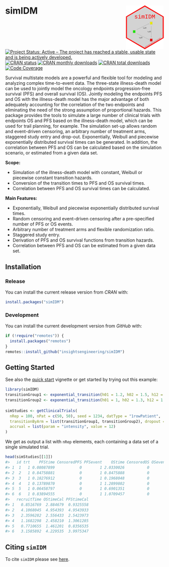 
<!-- markdownlint-disable-file -->

<!-- README.md needs to be generated from README.Rmd. Please edit that file -->

# simIDM <img src="man/figures/logo.svg" align="right" height="139" />

<!-- badges: start -->

[![Project Status: Active – The project has reached a stable, usable
state and is being actively
developed.](https://www.repostatus.org/badges/latest/active.svg)](https://www.repostatus.org/#active)
[![CRAN
status](https://www.r-pkg.org/badges/version-last-release/simIDM)](https://www.r-pkg.org/badges/version-last-release/simIDM)
[![CRAN monthly
downloads](https://cranlogs.r-pkg.org/badges/simIDM)](https://cranlogs.r-pkg.org/badges/simIDM)
[![CRAN total
downloads](https://cranlogs.r-pkg.org/badges/grand-total/simIDM)](https://cranlogs.r-pkg.org/badges/grand-total/simIDM)
[![Code
Coverage](https://raw.githubusercontent.com/insightsengineering/simIDM/_xml_coverage_reports/data/main/badge.svg)](https://raw.githubusercontent.com/insightsengineering/simIDM/_xml_coverage_reports/data/main/coverage.xml)
<!-- badges: end -->  

Survival multistate models are a powerful and flexible tool for modeling
and analyzing complex time-to-event data. The three-state illness-death
model can be used to jointly model the oncology endpoints
progression-free survival (PFS) and overall survival (OS). Jointly
modeling the endpoints PFS and OS with the illness-death model has the
major advantage of both adequately accounting for the correlation of the
two endpoints and eliminating the need of the strong assumption of
proportional hazards. This package provides the tools to simulate a
large number of clinical trials with endpoints OS and PFS based on the
illness-death model, which can be used for trail planning, for example.
The simulation set-up allows random and event-driven censoring, an
arbitrary number of treatment arms, staggered study entry and drop-out.
Exponentially, Weibull and piecewise exponentially distributed survival
times can be generated. In addition, the correlation between PFS and OS
can be calculated based on the simulation scenario, or estimated from a
given data set.

**Scope:**

- Simulation of the illness-death model with constant, Weibull or
  piecewise constant transition hazards.
- Conversion of the transition times to PFS and OS survival times.
- Correlation between PFS and OS survival times can be calculated.

**Main Features:**

- Exponentially, Weibull and piecewise exponentially distributed
  survival times.
- Random censoring and event-driven censoring after a pre-specified
  number of PFS or OS events.
- Arbitrary number of treatment arms and flexible randomization ratio.
- Staggered study entry.
- Derivation of PFS and OS survival functions from transition hazards.
- Correlation between PFS and OS can be estimated from a given data set.

## Installation

### Release

You can install the current release version from *CRAN* with:

``` r
install.packages("simIDM")
```

### Development

You can install the current development version from *GitHub* with:

``` r
if (!require("remotes")) {
  install.packages("remotes")
}
remotes::install_github("insightsengineering/simIDM")
```

## Getting Started

See also the [quick
start](https://insightsengineering.github.io/simIDM/latest-tag/articles/quickstart.html)
vignette or get started by trying out this example:

``` r
library(simIDM)
transitionGroup1 <- exponential_transition(h01 = 1.2, h02 = 1.5, h12 = 1.6)
transitionGroup2 <- exponential_transition(h01 = 1, h02 = 1.3, h12 = 1.7)

simStudies <- getClinicalTrials(
  nRep = 100, nPat = c(50, 50), seed = 1234, datType = "1rowPatient",
  transitionByArm = list(transitionGroup1, transitionGroup2), dropout = list(rate = 0.1, time = 12),
  accrual = list(param = "intensity", value = 12)
)
```

We get as output a list with `nRep` elements, each containing a data set
of a single simulated trial.

``` r
head(simStudies[[1]])
#>   id trt    PFStime CensoredPFS PFSevent    OStime CensoredOS OSevent
#> 1  1   1 0.08087899           0        1 2.0330026          0       1
#> 2  2   1 0.84758881           0        1 0.8475888          0       1
#> 3  3   1 0.18276912           0        1 0.1968048          0       1
#> 4  4   1 0.13789870           0        1 1.2899802          0       1
#> 5  5   1 0.06458797           0        1 0.6901351          0       1
#> 6  6   1 0.83894555           0        1 1.0709457          0       1
#>   recruitTime OStimeCal PFStimeCal
#> 1   0.8516769  2.884679  0.9325558
#> 2   4.1068045  4.954393  4.9543933
#> 3   2.3596282  2.556433  2.5423973
#> 4   1.1682298  2.458210  1.3061285
#> 5   0.7710655  1.461201  0.8356535
#> 6   3.1585892  4.229535  3.9975347
```

## Citing `simIDM`

To cite `simIDM` please see
[here](https://insightsengineering.github.io/simIDM/main/authors.html#citation).
